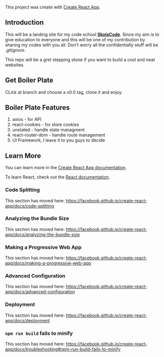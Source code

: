 This project was create with [Create React App](https://github.com/facebook/create-react-app).

## Introduction

This will be a landing site for my code school [**SkolaCode**](skolacode.com). Since my aim is to give education to everyone and this will be one of my contribution by sharing my codes with you all. Don't worry all the confidentially stuff will be *.gitignore*. 

This repo will be a gret stepping stone if you want to build a cool and neat websites. 

## Get Boiler Plate

CLick at branch and choose a v0.0 tag, clone it and enjoy.

## Boiler Plate Features

1. axios - for API
2. react-cookies - for store cookies
3. unstated - handle state managment
4. react-router-dom - handle route management
5. UI Framework, I leave it to you guys to decide

## Learn More

You can learn more in the [Create React App documentation](https://facebook.github.io/create-react-app/docs/getting-started).

To learn React, check out the [React documentation](https://reactjs.org/).

### Code Splitting

This section has moved here: https://facebook.github.io/create-react-app/docs/code-splitting

### Analyzing the Bundle Size

This section has moved here: https://facebook.github.io/create-react-app/docs/analyzing-the-bundle-size

### Making a Progressive Web App

This section has moved here: https://facebook.github.io/create-react-app/docs/making-a-progressive-web-app

### Advanced Configuration

This section has moved here: https://facebook.github.io/create-react-app/docs/advanced-configuration

### Deployment

This section has moved here: https://facebook.github.io/create-react-app/docs/deployment

### `npm run build` fails to minify

This section has moved here: https://facebook.github.io/create-react-app/docs/troubleshooting#npm-run-build-fails-to-minify
